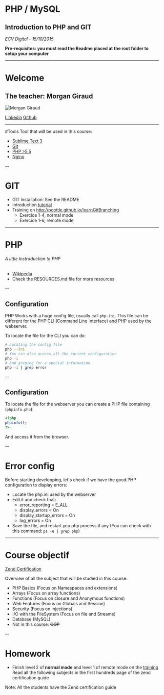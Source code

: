 # PHP / MySQL
## Introduction to PHP and GIT
*ECV Digital - 15/10/2015*

**Pre-requisites: you must read the Readme placed at the root folder to setup your computer**

---
# Welcome 
## The teacher: Morgan Giraud
![Morgan Giraud](https://en.gravatar.com/userimage/27393472/35e00906a5a12cd6a66616944e8d5edf.png?size=200)

[Linkedin](https://fr.linkedin.com/in/morgangiraud) <!-- .element: target="_blank" -->
[Github](https://github.com/morgangiraud) <!-- .element: target="_blank" -->

---
#Tools
Tool that will be used in this course:
- [Sublime Text 3](http://www.sublimetext.com/3) <!-- .element: target="_blank" -->
- [Git](https://git-scm.com/) <!-- .element: target="_blank" -->
- [PHP >5.5](http://www.php.net/) <!-- .element: target="_blank" -->
- [Nginx](http://nginx.org/) <!-- .element: target="_blank" -->

--
# GIT
- GIT Installation: See the README
- Introduction [tutorial](https://try.github.io/) <!-- .element: target="_blank" -->
- Training on http://pcottle.github.io/learnGitBranching <!-- .element: target="_blank" -->
    - Exercice 1-4, normal mode 
    - Exercice 1-6, remote mode

---
# PHP
###### A little Instroduction to PHP
- [Wikipedia](https://en.wikipedia.org/wiki/PHP) <!-- .element: target="_blank" -->
- Check the RESOURCES.md file for more resources

--
## Configuration
PHP Works with a huge config file, usually call `php.ini`. This file can be different for the PHP CLI (Command Line Interface) and PHP used by the webserver.

To locate the file for the CLI you can do:
```bash
# Locating the config file
php --ini
# You can also access all the current configuration
php -i
# And greping for a special information
php -i | grep error
```

--
## Configuration
To locate the file for the webserver you can create a PHP file containing (`phpinfo.php`):
```php
<?php
phpinfo();
?>
```
And access it from the browser.

--
# Error config
Before starting developping, let's check if we have the good PHP configuration to display errors:

- Locate the php.ini used by the webserver
- Edit it and check that:
  - error_reporting = E_ALL
  - display_errors = On
  - display_startup_errors = On
  - log_errors = On
- Save the file, and restart you php process if any (You can check with this command: `ps -e | grep php`)

---
# Course objectif
[Zend Certification](http://www.zend.com/en/services/certification/php-5-certification) <!-- .element: target="_blank" -->

Overview of all the subject that will be studied in this course:
   - PHP Basics (Focus on Namespaces and extensions) <!-- .element: class="fragment" -->
   - Arrays (Focus on array functions) <!-- .element: class="fragment" -->
   - Functions (Focus on closure and Anonymous functions) <!-- .element: class="fragment" -->
   - Web Features (Focus on Globals and Session) <!-- .element: class="fragment" -->
   - Security (Focus on injections) <!-- .element: class="fragment" -->
   - I/O with the FileSystem (Focus on file and Streams) <!-- .element: class="fragment" -->
   - Database (MySQL) <!-- .element: class="fragment" -->
   - Not in this course: <!-- .element: class="fragment" --> ~~OOP~~

--
# Homework
- Finish level 2 of **normal mode** and level 1 of remote mode on the [training](http://pcottle.github.io/learnGitBranching) <!-- .element: target="_blank" -->
Read all the following subjects in the first hundreds page of the zend certification guide

Note: All the students have the Zend certification guide